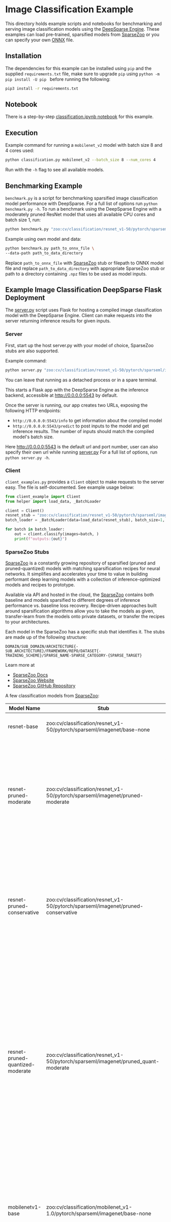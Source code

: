 <!--
Copyright (c) 2021 - present / Neuralmagic, Inc. All Rights Reserved.

Licensed under the Apache License, Version 2.0 (the "License");
you may not use this file except in compliance with the License.
You may obtain a copy of the License at

   http://www.apache.org/licenses/LICENSE-2.0

Unless required by applicable law or agreed to in writing,
software distributed under the License is distributed on an "AS IS" BASIS,
WITHOUT WARRANTIES OR CONDITIONS OF ANY KIND, either express or implied.
See the License for the specific language governing permissions and
limitations under the License.
-->

# Image Classification Example

This directory holds example scripts and notebooks for benchmarking and serving image classification models using the [DeepSparse Engine](https://docs.neuralmagic.com/deepsparse/index.html).
These examples can load pre-trained, sparsified models from [SparseZoo](https://github.com/neuralmagic/sparsezoo) 
or you can specify your own [ONNX](https://github.com/onnx/onnx) file.

## Installation
The dependencies for this example can be installed using `pip` and the supplied `requirements.txt` file, make sure to upgrade `pip` using `python -m pip install -U pip
` before running the following:
```bash
pip3 install -r requirements.txt
```

## Notebook

There is a step-by-step [classification.ipynb notebook](https://github.com/neuralmagic/deepsparse/blob/main/examples/classification/classification.ipynb) for this example.

## Execution

Example command for running a `mobilenet_v2` model with batch size 8 and 4 cores used:
```bash
python classification.py mobilenet_v2 --batch_size 8 --num_cores 4
```

Run with the `-h` flag to see all available models.

## Benchmarking Example
`benchmark.py` is a script for benchmarking sparsified image classification model performance with DeepSparse. For a full list of options run `python benchmark.py -h`.
To run a benchmark using the DeepSparse Engine with a moderately pruned ResNet model that uses all available CPU cores and batch size 1, run:

```bash
python benchmark.py "zoo:cv/classification/resnet_v1-50/pytorch/sparseml/imagenet/pruned-moderate"
```

Example using own model and data:

```bash
python benchmark.py path_to_onnx_file \
--data-path path_to_data_directory
```

Replace `path_to_onnx_file` with [SparseZoo](http://sparsezoo.neuralmagic.com/) stub or filepath to ONNX model file and replace `path_to_data_directory` with appropriate SparseZoo stub or path to a directory containing `.npz` files to be used as model inputs.
## Example Image Classification DeepSparse Flask Deployment

The [server.py](https://github.com/neuralmagic/deepsparse/blob/main/examples/classification/server.py) script uses Flask for hosting a compiled image classification model with the DeepSparse Engine.
Client can make requests into the server returning inference results for given inputs.

### Server
First, start up the host server.py with your model of choice, SparseZoo stubs are also supported.

Example command:
```bash
python server.py "zoo:cv/classification/resnet_v1-50/pytorch/sparseml/imagenet/pruned-moderate"
```

You can leave that running as a detached process or in a spare terminal.

This starts a Flask app with the DeepSparse Engine as the inference backend, accessible at http://0.0.0.0:5543 by default.

Once the server is running, our app creates two URLs, exposing the following HTTP endpoints:

- `http://0.0.0.0:5543/info` to get information about the compiled model
- `http://0.0.0.0:5543/predict` to post inputs to the model and get inference results. The number of inputs should match the compiled model's batch size.

Here http://0.0.0.0:5543 is the default url and port number, user can also specify their own url while running [server.py](https://github.com/neuralmagic/deepsparse/blob/main/examples/classification/server.py)
For a full list of options, run `python server.py -h`.
  
  
### Client

`client_examples.py` provides a `Client` object to make requests to the 
server easy.
The file is self-documented.  See example usage below:

```python
from client_example import Client
from helper import load_data, _BatchLoader

client = Client()
resnet_stub = "zoo:cv/classification/resnet_v1-50/pytorch/sparseml/imagenet/pruned-moderate"
batch_loader = _BatchLoader(data=load_data(resnet_stub), batch_size=1, iterations=1)

for batch in batch_loader:
    out = client.classify(images=batch, )
    print(f"outputs:{out}")
```

### SparseZoo Stubs
[SparseZoo](http://sparsezoo.neuralmagic.com/) is a constantly growing repository of sparsified (pruned and 
pruned-quantized) models with matching sparsification recipes for neural networks. It simplifies and accelerates your time to value in building performant deep learning models with a collection of inference-optimized models and recipes to prototype.

Available via API and hosted in the cloud, the [SparseZoo](http://sparsezoo.neuralmagic.com/) contains both 
baseline and models sparsified to different degrees of inference performance vs. baseline loss recovery. Recipe-driven approaches built around sparsification algorithms allow you to take the models as given, transfer-learn from the models onto private datasets, or transfer the recipes to your architectures.

Each model in the SparseZoo has a specific stub that identifies it. The stubs are made up of the following structure:

`DOMAIN/SUB_DOMAIN/ARCHITECTURE{-SUB_ARCHITECTURE}/FRAMEWORK/REPO/DATASET{-TRAINING_SCHEME}/SPARSE_NAME-SPARSE_CATEGORY-{SPARSE_TARGET}`

Learn more at 
- [SparseZoo Docs](https://docs.neuralmagic.com/sparsezoo/)
- [SparseZoo Website](https://sparsezoo.neuralmagic.com/) 
- [SparseZoo GitHub Repository](https://github.com/neuralmagic/sparsezoo)

A few classification models from [SparseZoo](https://sparsezoo.neuralmagic.com/):

| Model Name     |      Stub      | Description |
|----------|-------------|-------------|
|resnet-base|zoo:cv/classification/resnet_v1-50/pytorch/sparseml/imagenet/base-none|This model is the base [ResNet-50](https://arxiv.org/abs/1512.03385) model|
| resnet-pruned-moderate | zoo:cv/classification/resnet_v1-50/pytorch/sparseml/imagenet/pruned-moderate |This model is a sparse, [ResNet-50](https://arxiv.org/abs/1512.03385) model that achieves 99% of the accuracy of the original baseline model (76.1% top1). Pruned layers achieve 88% sparsity.|
|resnet-pruned-conservative|zoo:cv/classification/resnet_v1-50/pytorch/sparseml/imagenet/pruned-conservative|This model is a sparse, [ResNet-50](https://arxiv.org/abs/1512.03385) model that achieves full recovery original baseline model accuracy (76.1% top1). Pruned layers achieve 80% sparsity.|
|resnet-pruned-quantized-moderate|zoo:cv/classification/resnet_v1-50/pytorch/sparseml/imagenet/pruned_quant-moderate|This model is a sparse, INT8 quantized ResNet-50 model that achieves 99% of the original baseline accuracy. The average model sparsity is about 72% with pruned layers achieving between 70-80% sparsity. This pruned quantized model achieves 75.46% top1 accuracy on the ImageNet dataset.|
|mobilenetv1-base|zoo:cv/classification/mobilenet_v1-1.0/pytorch/sparseml/imagenet/base-none|Standard [MobileNet](https://arxiv.org/abs/1704.04861) architecture with width=1.0 trained on the ImageNet dataset. Baseline model: 70.9% for validation top1 accuracy|
|mobilenetv1-pruned-quantized|zoo:cv/classification/mobilenet_v1-1.0/pytorch/sparseml/imagenet/pruned_quant-moderate|Pruned [MobileNet](https://arxiv.org/abs/1704.04861) architecture with width=1.0 trained on the ImageNet dataset. Recalibrated performance model: within 99% of baseline validation top1 accuracy (70.9%)|
|mobilenetv1-pruned-moderate|zoo:cv/classification/mobilenet_v1-1.0/pytorch/sparseml/imagenet/pruned-moderate|This model is a sparse, [MobileNetV1](https://arxiv.org/abs/1704.04861) model that achieves 99% of the accuracy of the original baseline model (70.9% top1). Pruned layers achieve between 70-90% sparsity.|
|mobilenetv1-pruned-conservative|zoo:cv/classification/mobilenet_v1-1.0/pytorch/sparseml/imagenet/pruned-conservative|This model is a sparse, [MobileNetV1](https://arxiv.org/abs/1704.04861) model that achieves the same accuracy as the original baseline model. Pruned layers achieve between 60-86% sparsity. This pruned quantized model achieves 70.9% top1 accuracy on the ImageNet dataset.|
